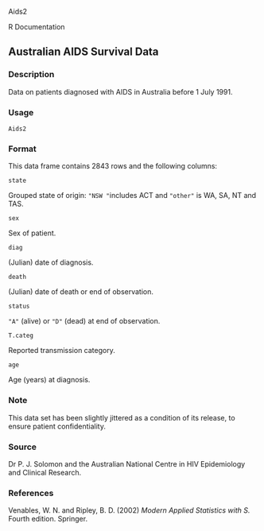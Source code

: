 Aids2

R Documentation

##  Australian AIDS Survival Data

### Description

Data on patients diagnosed with AIDS in Australia before 1 July 1991.

### Usage

    
    Aids2

### Format

This data frame contains 2843 rows and the following columns:

`state`

Grouped state of origin: `"NSW "`includes ACT and `"other"` is WA, SA, NT and
TAS.

`sex`

Sex of patient.

`diag`

(Julian) date of diagnosis.

`death`

(Julian) date of death or end of observation.

`status`

`"A"` (alive) or `"D"` (dead) at end of observation.

`T.categ`

Reported transmission category.

`age`

Age (years) at diagnosis.

### Note

This data set has been slightly jittered as a condition of its release, to
ensure patient confidentiality.

### Source

Dr P. J. Solomon and the Australian National Centre in HIV Epidemiology and
Clinical Research.

### References

Venables, W. N. and Ripley, B. D. (2002) _Modern Applied Statistics with S._
Fourth edition. Springer.


